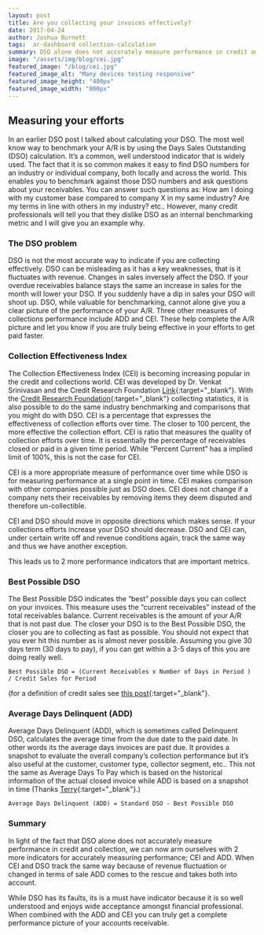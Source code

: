 ```yaml
---
layout: post
title: Are you collecting your invoices effectively?
date: 2017-04-24
author: Joshua Burnett
tags:  ar-dashboard collection-calculation
summary: DSO alone does not accurately measure performance in credit and collection, 2 more indicators for accurately measuring performance are CEI and ADD
image: "/assets/img/blog/cei.jpg"
featured_image: "/blog/cei.jpg"
featured_image_alt: "Many devices testing responsive"
featured_image_height: "400px"
featured_image_width: "800px"
---
```

## Measuring your efforts

In an earlier DSO post I talked about calculating your DSO.  The most well know way to benchmark your A/R is by using the Days Sales Outstanding (DSO) calculation.  It’s a common, well understood indicator that is widely used. The fact that it is so common makes it easy to find DSO numbers for an industry or individual company, both locally and across the world. This enables you to benchmark against those DSO numbers and ask questions about your receivables. You can answer such questions as: How am I doing with my customer base compared to company X in my same industry? Are my terms in line with others in my industry? etc.. However, many credit professionals will tell you that they dislike DSO as an internal benchmarking metric and I will give you an example why.

### The DSO problem
DSO is not the most accurate way to indicate if you are collecting effectively. DSO can be misleading as it has a key weaknesses, that is it fluctuates with revenue.  Changes in sales inversely affect the DSO. If your overdue receivables balance stays the same an increase in sales for the month will lower your DSO. If you suddenly have a dip in sales your DSO will shoot up. DSO, while valuable for benchmarking, cannot alone give you a clear picture of the performance of your A/R. Three other measures of collections performance include ADD and CEI. These help complete the A/R picture and let you know if you are truly being effective in your efforts to get paid faster.

### Collection Effectiveness Index
The Collection Effectiveness Index (CEI) is becoming increasing popular in the credit and collections world. CEI was developed by Dr. Venkat Srinivasan and the Credit Research Foundation [Link](http://www.crfonline.org/orc/ca/ca-7.html){:target="_blank"}.  With the [Credit Research Foundation](http://www.crfonline.org){:target="_blank"} collecting statistics, it is also possible to do the same industry benchmarking and comparisons that you might do with DSO.  CEI is a percentage that expresses the effectiveness of collection efforts over time. The closer to 100 percent, the more effective the collection effort. CEI is ratio that measures the quality of collection efforts over time.  It is essentially the percentage of receivables closed or paid in a given time period. While “Percent Current” has a implied limit of 100%, this is not the case for CEI.

CEI is a more appropriate measure of performance over time while DSO is for measuring performance at a single point in time. CEI makes comparison with other companies possible  just as DSO does. CEI does not change if a company nets their receivables by removing items they deem disputed and therefore un-collectible.

CEI and DSO should move in opposite directions which makes sense. If your collections efforts increase your DSO should decrease. DSO and CEI can, under certain write off and revenue conditions again, track the same way and thus we have another exception.

This leads us to 2 more performance indicators that are important metrics.

### Best Possible DSO
The Best Possible DSO indicates the “best” possible days you can collect on your invoices.  This measure uses the “current receivables” instead of the total receivables balance. Current receivables is the amount of your A/R that is not past due.
The closer your DSO is to the Best Possible DSO, the closer you are to collecting as fast as possible. You should not expect that you ever hit this number as is almost never possible. Assuming you give 30 days term (30 days to pay), if you can get within a 3-5 days of this you are doing really well.

```Best Possible DSO = (Current Receivables x Number of Days in Period ) / Credit Sales for Period```

(for a definition of credit sales see [this post](/2017-04-24-dso-calculation-days-sales-outstanding.md){:target="_blank"}.

### Average Days Delinquent (ADD)
Average Days Delinquent (ADD), which is sometimes called Delinquent DSO, calculates the average time from the due date to the paid date. In other words its the average days invoices are past due. It provides a snapshot to evaluate the overall company’s collection performance but it’s also useful at the customer, customer type, collector segment, etc.. This not the same as Average Days To Pay which is based on the historical information of the actual closed invoice while ADD is based on a snapshot in time (Thanks [Terry](http://crfonline.org){:target="_blank"}.)

```Average Days Delinquent (ADD) = Standard DSO - Best Possible DSO```


### Summary
In light of the fact that DSO alone does not accurately measure performance in credit and collection, we can now arm ourselves with 2 more indicators for accurately measuring performance; CEI and ADD.  When CEI and DSO track the same way because of revenue fluctuation or changed in terms of sale ADD comes to the rescue and takes both into account.

While DSO has its faults, its is a must have indicator because it is so well understood and enjoys wide acceptance amongst financial professional.  When combined with the ADD and CEI you can truly get a complete performance picture of your accounts receivable.
